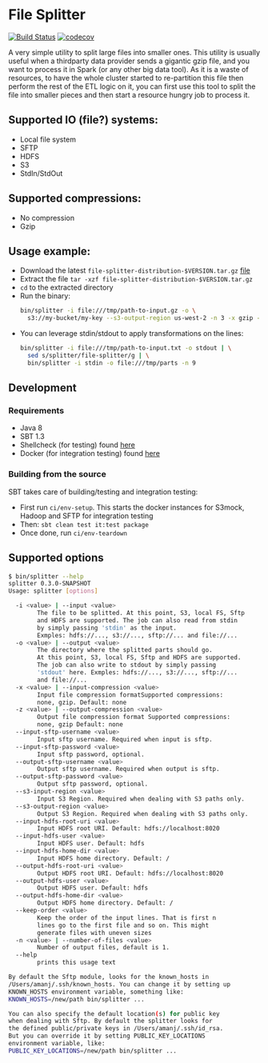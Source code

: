 # File Splitter

[![Build Status](https://travis-ci.org/amanjpro/file-splitter.svg?branch=master)](https://travis-ci.org/amanjpro/file-splitter) [![codecov](https://codecov.io/gh/amanjpro/file-splitter/branch/master/graph/badge.svg)](https://codecov.io/gh/amanjpro/file-splitter)

A very simple utility to split large files into smaller ones. This utility is
usually useful when a thirdparty data provider sends a gigantic gzip file, and
you want to process it in Spark (or any other big data tool). As it is a waste
of resources, to have the whole cluster started to re-partition this file then
perform the rest of the ETL logic on it, you can first use this tool to split
the file into smaller pieces and then start a resource hungry job to process
it.

## Supported IO (file?) systems:
  - Local file system
  - SFTP
  - HDFS
  - S3
  - StdIn/StdOut

## Supported compressions:
  - No compression
  - Gzip

## Usage example:

- Download the latest `file-splitter-distribution-$VERSION.tar.gz` [file](https://github.com/amanjpro/file-splitter/releases)
- Extract the file `tar -xzf file-splitter-distribution-$VERSION.tar.gz`
- `cd` to the extracted directory
- Run the binary:
  ```sh
  bin/splitter -i file:///tmp/path-to-input.gz -o \
    s3://my-bucket/my-key --s3-output-region us-west-2 -n 3 -x gzip -z gzip
  ```
- You can leverage stdin/stdout to apply transformations on the lines:
  ```sh
  bin/splitter -i file:///tmp/path-to-input.txt -o stdout | \
    sed s/splitter/file-splitter/g | \
    bin/splitter -i stdin -o file:///tmp/parts -n 9
  ```

## Development

### Requirements

- Java 8
- SBT 1.3
- Shellcheck (for testing) found [here](https://github.com/koalaman/shellcheck)
- Docker (for integration testing) found [here](https://www.docker.com)

### Building from the source

SBT takes care of building/testing and integration testing:

- First run `ci/env-setup`. This starts the docker instances for S3mock, Hadoop
  and SFTP for integration testing
- Then: `sbt clean test it:test package`
- Once done, run `ci/env-teardown`

## Supported options

```sh
$ bin/splitter --help
splitter 0.3.0-SNAPSHOT
Usage: splitter [options]

  -i <value> | --input <value>
        The file to be splitted. At this point, S3, local FS, Sftp
        and HDFS are supported. The job can also read from stdin
        by simply passing 'stdin' as the input.
        Exmples: hdfs://..., s3://..., sftp://... and file://...
  -o <value> | --output <value>
        The directory where the splitted parts should go.
        At this point, S3, local FS, Sftp and HDFS are supported.
        The job can also write to stdout by simply passing
        'stdout' here. Exmples: hdfs://..., s3://..., sftp://...
        and file://...
  -x <value> | --input-compression <value>
        Input file compression formatSupported compressions:
        none, gzip. Default: none
  -z <value> | --output-compression <value>
        Output file compression format Supported compressions:
        none, gzip Default: none
  --input-sftp-username <value>
        Input sftp username. Required when input is sftp.
  --input-sftp-password <value>
        Input sftp password, optional.
  --output-sftp-username <value>
        Output sftp username. Required when output is sftp.
  --output-sftp-password <value>
        Output sftp password, optional.
  --s3-input-region <value>
        Input S3 Region. Required when dealing with S3 paths only.
  --s3-output-region <value>
        Output S3 Region. Required when dealing with S3 paths only.
  --input-hdfs-root-uri <value>
        Input HDFS root URI. Default: hdfs://localhost:8020
  --input-hdfs-user <value>
        Input HDFS user. Default: hdfs
  --input-hdfs-home-dir <value>
        Input HDFS home directory. Default: /
  --output-hdfs-root-uri <value>
        Output HDFS root URI. Default: hdfs://localhost:8020
  --output-hdfs-user <value>
        Output HDFS user. Default: hdfs
  --output-hdfs-home-dir <value>
        Output HDFS home directory. Default: /
  --keep-order <value>
        Keep the order of the input lines. That is first n
        lines go to the first file and so on. This might
        generate files with uneven sizes
  -n <value> | --number-of-files <value>
        Number of output files, default is 1.
  --help
        prints this usage text

By default the Sftp module, looks for the known_hosts in
/Users/amanj/.ssh/known_hosts. You can change it by setting up
KNOWN_HOSTS environment variable, something like:
KNOWN_HOSTS=/new/path bin/splitter ...

You can also specify the default location(s) for public key
when dealing with Sftp. By default the splitter looks for
the defined public/private keys in /Users/amanj/.ssh/id_rsa.
But you can override it by setting PUBLIC_KEY_LOCATIONS
environment variable, like:
PUBLIC_KEY_LOCATIONS=/new/path bin/splitter ...
```
